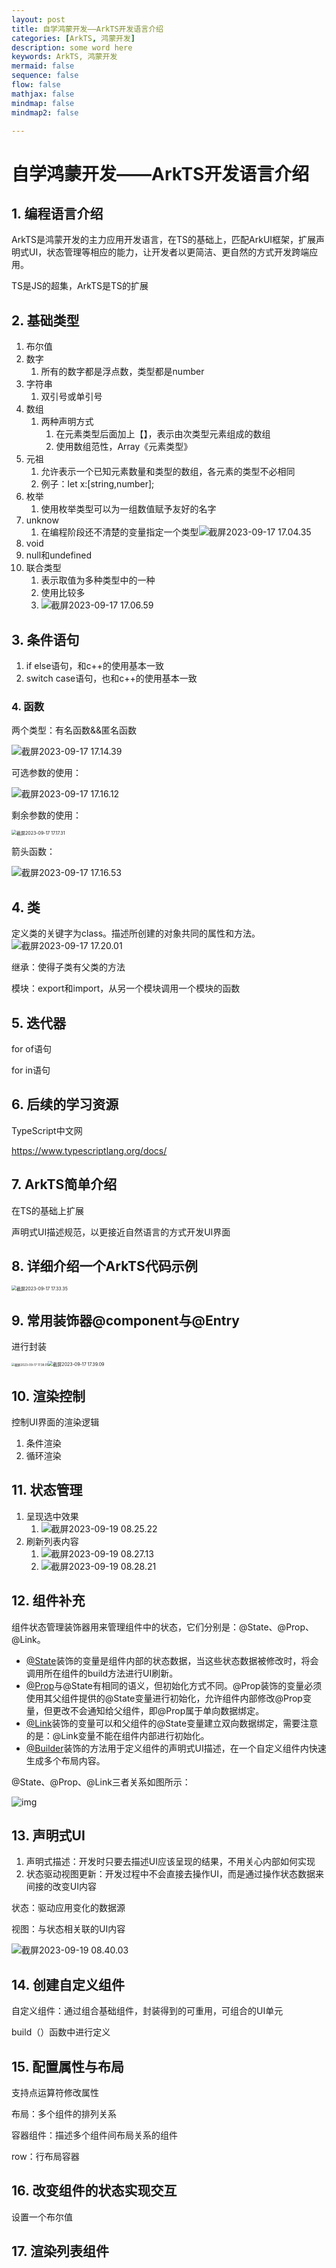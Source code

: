```yaml
---
layout: post
title: 自学鸿蒙开发——ArkTS开发语言介绍
categories: [ArkTS, 鸿蒙开发]
description: some word here
keywords: ArkTS, 鸿蒙开发
mermaid: false
sequence: false
flow: false
mathjax: false
mindmap: false
mindmap2: false

---
```


# 自学鸿蒙开发——ArkTS开发语言介绍

## 1. 编程语言介绍

ArkTS是鸿蒙开发的主力应用开发语言，在TS的基础上，匹配ArkUI框架，扩展声明式UI，状态管理等相应的能力，让开发者以更简洁、更自然的方式开发跨端应用。

TS是JS的超集，ArkTS是TS的扩展

## 2. 基础类型

1. 布尔值
2. 数字
   1. 所有的数字都是浮点数，类型都是number
3. 字符串
   1. 双引号或单引号
4. 数组
   1. 两种声明方式
      1. 在元素类型后面加上【】，表示由次类型元素组成的数组
      2. 使用数组范性，Array《元素类型》
5. 元祖
   1. 允许表示一个已知元素数量和类型的数组，各元素的类型不必相同
   2. 例子：let x:[string,number];
6. 枚举
   1. 使用枚举类型可以为一组数值赋予友好的名字
7. unknow
   1. 在编程阶段还不清楚的变量指定一个类型![截屏2023-09-17 17.04.35](https://github.com/ShadowOnYOU/images/blob/main/test202309171704925.png?raw=true)
8. void
9. null和undefined
10. 联合类型
    1. 表示取值为多种类型中的一种
    2. 使用比较多
    3. ![截屏2023-09-17 17.06.59](https://github.com/ShadowOnYOU/images/blob/main/test202309171707450.png?raw=true)

## 3. 条件语句

1. if else语句，和c++的使用基本一致
2. switch case语句，也和c++的使用基本一致

### 4. 函数

两个类型：有名函数&&匿名函数

![截屏2023-09-17 17.14.39](https://github.com/ShadowOnYOU/images/blob/main/test202309171714358.png?raw=true)

可选参数的使用：

![截屏2023-09-17 17.16.12](https://github.com/ShadowOnYOU/images/blob/main/test202309171716188.png?raw=true)

剩余参数的使用：

<img src="https://github.com/ShadowOnYOU/images/blob/main/test202309171717306.png?raw=true" alt="截屏2023-09-17 17.17.31" style="zoom: 50%;" />

箭头函数：

![截屏2023-09-17 17.16.53](https://github.com/ShadowOnYOU/images/blob/main/test202309171716706.png?raw=true)

## 4. 类

定义类的关键字为class。描述所创建的对象共同的属性和方法。![截屏2023-09-17 17.20.01](https://github.com/ShadowOnYOU/images/blob/main/test202309171720639.png?raw=true)

继承：使得子类有父类的方法

模块：export和import，从另一个模块调用一个模块的函数

## 5. 迭代器

for of语句

for in语句

## 6. 后续的学习资源

TypeScript中文网

https://www.typescriptlang.org/docs/

## 7. ArkTS简单介绍

在TS的基础上扩展

声明式UI描述规范，以更接近自然语言的方式开发UI界面

## 8. 详细介绍一个ArkTS代码示例

<img src="https://github.com/ShadowOnYOU/images/blob/main/test202309171733130.png?raw=true" alt="截屏2023-09-17 17.33.35" style="zoom: 50%;" />

## 9. 常用装饰器@component与@Entry

进行封装

<img src="https://github.com/ShadowOnYOU/images/blob/main/test202309171738314.png?raw=true" alt="截屏2023-09-17 17.38.01" style="zoom:33%;" /><img src="https://github.com/ShadowOnYOU/images/blob/main/test202309171739774.png?raw=true" alt="截屏2023-09-17 17.39.09" style="zoom:50%;" />

## 10. 渲染控制

控制UI界面的渲染逻辑

1. 条件渲染
2. 循环渲染

## 11. 状态管理

1. 呈现选中效果
   1. ![截屏2023-09-19 08.25.22](https://github.com/ShadowOnYOU/images/blob/main/test202309190825153.png?raw=true)
2. 刷新列表内容
   1. ![截屏2023-09-19 08.27.13](https://github.com/ShadowOnYOU/images/blob/main/test202309190827031.png?raw=true)
   2. ![截屏2023-09-19 08.28.21](https://github.com/ShadowOnYOU/images/blob/main/test202309190828157.png?raw=true)

## 12. 组件补充

组件状态管理装饰器用来管理组件中的状态，它们分别是：@State、@Prop、@Link。

- [@State](https://developer.harmonyos.com/cn/docs/documentation/doc-guides-V3/arkts-state-0000001474017162-V3)装饰的变量是组件内部的状态数据，当这些状态数据被修改时，将会调用所在组件的build方法进行UI刷新。
- [@Prop](https://developer.harmonyos.com/cn/docs/documentation/doc-guides-V3/arkts-prop-0000001473537702-V3)与@State有相同的语义，但初始化方式不同。@Prop装饰的变量必须使用其父组件提供的@State变量进行初始化，允许组件内部修改@Prop变量，但更改不会通知给父组件，即@Prop属于单向数据绑定。
- [@Link](https://developer.harmonyos.com/cn/docs/documentation/doc-guides-V3/arkts-link-0000001524297305-V3)装饰的变量可以和父组件的@State变量建立双向数据绑定，需要注意的是：@Link变量不能在组件内部进行初始化。
- [@Builder](https://developer.harmonyos.com/cn/docs/documentation/doc-guides-V3/arkts-builder-0000001524176981-V3)装饰的方法用于定义组件的声明式UI描述，在一个自定义组件内快速生成多个布局内容。

@State、@Prop、@Link三者关系如图所示：

![img](https://alliance-communityfile-drcn.dbankcdn.com/FileServer/getFile/cmtyManage/011/111/111/0000000000011111111.20230218100026.08664392171777894827837635761359:50001231000000:2800:651B4C40F8EEFBB2E58E6700E995054DC851E0D5C1319FD926718CED1817430F.png?needInitFileName=true)

## 13. 声明式UI

1. 声明式描述：开发时只要去描述UI应该呈现的结果，不用关心内部如何实现
2. 状态驱动视图更新：开发过程中不会直接去操作UI，而是通过操作状态数据来间接的改变UI内容

状态：驱动应用变化的数据源

视图：与状态相关联的UI内容

![截屏2023-09-19 08.40.03](https://github.com/ShadowOnYOU/images/blob/main/test202309190840348.png?raw=true)

## 14. 创建自定义组件

自定义组件：通过组合基础组件，封装得到的可重用，可组合的UI单元

build（）函数中进行定义

## 15. 配置属性与布局

支持点运算符修改属性

布局：多个组件的排列关系

容器组件：描述多个组件间布局关系的组件

row：行布局容器

## 16. 改变组件的状态实现交互

设置一个布尔值

## 17. 渲染列表组件




